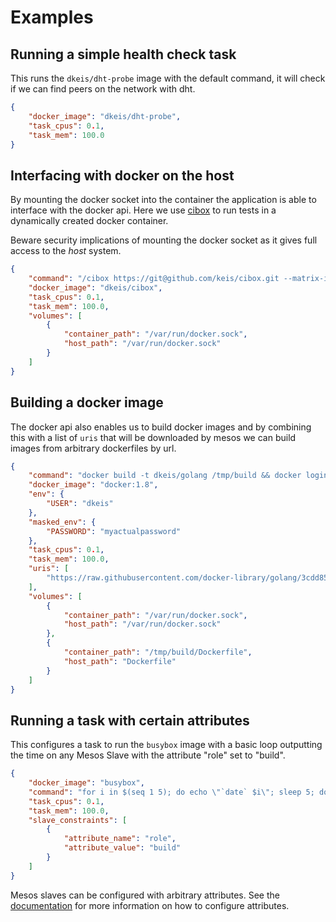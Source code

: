 # Examples

## Running a simple health check task

This runs the `dkeis/dht-probe` image with the default command, it will check
if we can find peers on the network with dht.

```json
{
    "docker_image": "dkeis/dht-probe",
    "task_cpus": 0.1,
    "task_mem": 100.0
}
```

## Interfacing with docker on the host

By mounting the docker socket into the container the application is able to
interface with the docker api. Here we use
[cibox](https://github.com/keis/cibox) to run tests in a dynamically created
docker container.

Beware security implications of mounting the docker socket as it gives full
access to the *host* system.

```json
{
    "command": "/cibox https://git@github.com/keis/cibox.git --matrix-id 0",
    "docker_image": "dkeis/cibox",
    "task_cpus": 0.1,
    "task_mem": 100.0,
    "volumes": [
        {
            "container_path": "/var/run/docker.sock",
            "host_path": "/var/run/docker.sock"
        }
    ]
}
```

## Building a docker image

The docker api also enables us to build docker images and by combining this
with a list of `uris` that will be downloaded by mesos we can build images from
arbitrary dockerfiles by url.

```json
{
    "command": "docker build -t dkeis/golang /tmp/build && docker login -u $USER -p $PASSWORD && docker push dkeis/golang",
    "docker_image": "docker:1.8",
    "env": {
        "USER": "dkeis"
    },
    "masked_env": {
        "PASSWORD": "myactualpassword"
    },
    "task_cpus": 0.1,
    "task_mem": 100.0,
    "uris": [
        "https://raw.githubusercontent.com/docker-library/golang/3cdd85183c0f3f6608588166410d24260cd8cb2f/1.6/alpine/Dockerfile"
    ],
    "volumes": [
        {
            "container_path": "/var/run/docker.sock",
            "host_path": "/var/run/docker.sock"
        },
        {
            "container_path": "/tmp/build/Dockerfile",
            "host_path": "Dockerfile"
        }
    ]
}
```

## Running a task with certain attributes

This configures a task to run the `busybox` image with a basic loop outputting
the time on any Mesos Slave with the attribute "role" set to "build".

```json
{
    "docker_image": "busybox",
    "command": "for i in $(seq 1 5); do echo \"`date` $i\"; sleep 5; done",
    "task_cpus": 0.1,
    "task_mem": 100.0,
    "slave_constraints": [
        { 
            "attribute_name": "role",
            "attribute_value": "build"
        }
    ]
}
```

Mesos slaves can be configured with arbitrary attributes. See the
[documentation](https://open.mesosphere.com/reference/mesos-slave/) for more
information on how to configure attributes.
